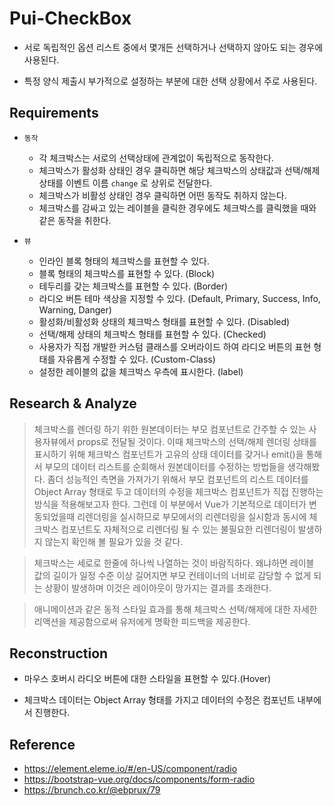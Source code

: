# Pui-CheckBox

- 서로 독립적인 옵션 리스트 중에서 몇개든 선택하거나 선택하지 않아도 되는 경우에 사용된다.

- 특정 양식 제출시 부가적으로 설정하는 부분에 대한 선택 상황에서 주로 사용된다.

## Requirements

- `동작`

    - 각 체크박스는 서로의 선택상태에 관계없이 독립적으로 동작한다.
    - 체크박스가 활성화 상태인 경우 클릭하면 해당 체크박스의 상태값과 선택/해제 상태를 이벤트 이름 ``change`` 로 상위로 전달한다.
    - 체크박스가 비활성 상태인 경우 클릭하면 어떤 동작도 취하지 않는다.
    - 체크박스를 감싸고 있는 레이블을 클릭한 경우에도 체크박스를 클릭했을 때와 같은 동작을 취한다.

- `뷰`

    - 인라인 블록 형태의 체크박스를 표현할 수 있다.
    - 블록 형태의 체크박스를 표현할 수 있다. (Block)
    - 테두리를 갖는 체크박스를 표현할 수 있다. (Border)
    - 라디오 버튼 테마 색상을 지정할 수 있다. (Default, Primary, Success, Info, Warning, Danger)
    - 활성화/비활성화 상태의 체크박스 형태를 표현할 수 있다. (Disabled)
    - 선택/해제 상태의 체크박스 형태를 표현할 수 있다. (Checked)
    - 사용자가 직접 개발한 커스텀 클래스를 오버라이드 하여 라디오 버튼의 표현 형태를 자유롭게 수정할 수 있다. (Custom-Class)
    - 설정한 레이블의 값을 체크박스 우측에 표시한다. (label)

## Research & Analyze

> 체크박스를 렌더링 하기 위한 원본데이터는 부모 컴포넌트로 간주할 수 있는 사용자뷰에서 props로 전달될 것이다. 이때 체크박스의 선택/해제 렌더링 상태를 표시하기 위해 체크박스 컴포넌트가 고유의 상태 데이터를 갖거나 emit()을 통해서 부모의 데이터 리스트를 순회해서 원본데이터를 수정하는 방법들을 생각해봤다. 좀더 성능적인 측면을 가져가기 위해서 부모 컴포넌트의 리스트 데이터를 Object Array 형태로 두고 데이터의 수정을 체크박스 컴포넌트가 직접 진행하는 방식을 적용해보고자 한다. 그런데 이 부분에서 Vue가 기본적으로 데이터가 변동되었을때 리렌더링을 실시하므로 부모에서의 리렌더링을 실시함과 동시에 체크박스 컴포넌트도 자체적으로 리렌더링 될 수 있는 불필요한 리렌더링이 발생하지 않는지 확인해 볼 필요가 있을 것 같다.

> 체크박스는 세로로 한줄에 하나씩 나열하는 것이 바람직하다. 왜냐하면 레이블 값의 길이가 일정 수준 이상 길어지면 부모 컨테이너의 너비로 감당할 수 없게 되는 상황이 발생하며 이것은 레이아웃이 망가지는 결과를 초래한다.

> 애니메이션과 같은 동적 스타일 효과를 통해 체크박스 선택/해제에 대한 자세한 리액션을 제공함으로써 유저에게 명확한 피드백을 제공한다.

## Reconstruction

- 마우스 호버시 라디오 버튼에 대한 스타일을 표현할 수 있다.(Hover)

- 체크박스 데이터는 Object Array 형태를 가지고 데이터의 수정은 컴포넌트 내부에서 진행한다.

## Reference

- https://element.eleme.io/#/en-US/component/radio
- https://bootstrap-vue.org/docs/components/form-radio
- https://brunch.co.kr/@ebprux/79
